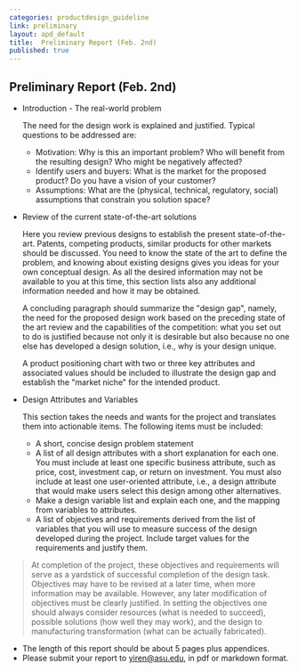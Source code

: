 ```yaml
---
categories: productdesign_guideline
link: preliminary
layout: apd_default
title:  Preliminary Report (Feb. 2nd)
published: true
---
```

## Preliminary Report (Feb. 2nd)

* Introduction - The real-world problem  

    The need for the design work is explained and justified. 
    Typical questions to be addressed are:
    
  * Motivation: Why is this an important problem? Who will benefit from the resulting design? Who might be negatively affected?
  * Identify users and buyers: What is the market for the proposed product? Do you have a vision of your customer?
  * Assumptions: What are the (physical, technical, regulatory, social) assumptions that constrain you solution space?  

* Review of the current state-of-the-art solutions

    Here you review previous designs to establish the present state-of-the-art. 
    Patents, competing products, similar products for other markets should be discussed. 
    You need to know the state of the art to define the problem, and knowing about existing 
    designs gives you ideas for your own conceptual design. 
    As all the desired information may not be available to you at this time, 
    this section lists also any additional information needed and how it may be obtained. 
    
    A concluding paragraph should summarize the "design gap", namely, the need 
    for the proposed design work based on the preceding state of the art review 
    and the capabilities of the competition: what you set out to do is justified 
    because not only it is desirable but also because no one else has developed 
    a design solution, i.e., why is your design unique.
    
    A product positioning chart with two or three key attributes and associated 
    values should be included to illustrate the design gap and establish the 
    "market niche" for the intended product.

* Design Attributes and Variables

    This section takes the needs and wants for the project and translates 
    them into actionable items. The following items must be included:
    
    * A short, concise design problem statement
    * A list of all design attributes with a short explanation for each one. 
    You must include at least one specific business attribute, such as price, cost, 
    investment cap, or return on investment. You must also include at least 
    one user-oriented attribute, i.e., a design attribute that would make users 
    select this design among other alternatives.
    * Make a design variable list and explain each one, 
    and the mapping from variables to attributes.
    * A list of objectives and requirements derived from the list of 
    variables that you will use to measure success of the design 
    developed during the project. Include target values for the requirements 
    and justify them.

> At completion of the project, these objectives and requirements 
will serve as a yardstick of successful completion of the design task. 
Objectives may have to be revised at a later time, when more information 
may be available. However, any later modification of objectives must be 
clearly justified. In setting the objectives one should always consider 
resources (what is needed to succeed), possible solutions (how well they may work), 
and the design to manufacturing transformation (what can be actually fabricated).

* The length of this report should be about 5 pages plus appendices.
* Please submit your report to yiren@asu.edu, in pdf or markdown format.